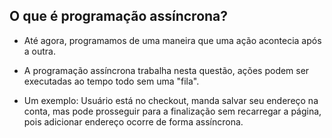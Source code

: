 ## O que é programação assíncrona?

- Até agora, programamos de uma maneira que uma ação acontecia após a outra.

- A programação assíncrona trabalha nesta questão, ações podem ser executadas ao tempo todo sem uma "fila".

- Um exemplo: Usuário está no checkout, manda salvar seu endereço na conta, mas pode prosseguir para a finalização sem recarregar a página, pois adicionar endereço ocorre de forma assíncrona.
